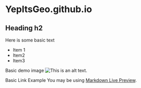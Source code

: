 # YepItsGeo.github.io

## Heading h2

Here is some basic text
* Item 1
* Item2
* Item3

Basic demo image
![This is an alt text.](/jonah_graduation_3.jpg "This is a sample image.")

Basic Link Example
You may be using [Markdown Live Preview](/Resume.pdf).
